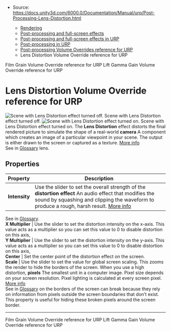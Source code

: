 * Source: https://docs.unity3d.com/6000.0/Documentation/Manual/urp/Post-Processing-Lens-Distortion.html

  * [Rendering](https://docs.unity3d.com/6000.0/Documentation/Manual/rendering-and-post-processing.html)
  * [Post-processing and full-screen effects](https://docs.unity3d.com/6000.0/Documentation/Manual/post-processing-and-full-screen-effects.html)
  * [Post-processing and full-screen effects in URP](https://docs.unity3d.com/6000.0/Documentation/Manual/urp/post-processing-and-full-screen-effects-urp.html)
  * [Post-processing in URP](https://docs.unity3d.com/6000.0/Documentation/Manual/urp/post-processing-in-urp.html)
  * [Post-processing Volume Overrides reference for URP](https://docs.unity3d.com/6000.0/Documentation/Manual/urp/EffectList.html)
  * Lens Distortion Volume Override reference for URP


[](https://docs.unity3d.com/6000.0/Documentation/Manual/urp/Post-Processing-Film-Grain.html)
Film Grain Volume Override reference for URP
[](https://docs.unity3d.com/6000.0/Documentation/Manual/urp/Post-Processing-Lift-Gamma-Gain.html)
Lift Gamma Gain Volume Override reference for URP
# Lens Distortion Volume Override reference for URP
![Scene with Lens Distortion effect turned off.](https://docs.unity3d.com/6000.0/Documentation/uploads/urp/post-proc/lens-distortion-off.png) Scene with Lens Distortion effect turned off. ![Scene with Lens Distortion effect turned on.](https://docs.unity3d.com/6000.0/Documentation/uploads/urp/post-proc/lens-distortion.png) Scene with Lens Distortion effect turned on.
The **Lens Distortion** effect distorts the final rendered picture to simulate the shape of a real-world **camera** A component which creates an image of a particular viewpoint in your scene. The output is either drawn to the screen or captured as a texture. [More info](https://docs.unity3d.com/6000.0/Documentation/Manual/CamerasOverview.html)  
See in [Glossary](https://docs.unity3d.com/6000.0/Documentation/Manual/Glossary.html#Camera) lens.
## Properties
**Property** | **Description**  
---|---  
**Intensity** | Use the slider to set the overall strength of the **distortion effect** An audio effect that modifies the sound by squashing and clipping the waveform to produce a rough, harsh result. [More info](https://docs.unity3d.com/6000.0/Documentation/Manual/class-AudioDistortionFilter.html)  
See in [Glossary](https://docs.unity3d.com/6000.0/Documentation/Manual/Glossary.html#DistortionEffect).  
**X Multiplier** | Use the slider to set the distortion intensity on the x-axis. This value acts as a multiplier so you can set this value to 0 to disable distortion on this axis,  
**Y Multiplier** | Use the slider to set the distortion intensity on the y-axis. This value acts as a multiplier so you can set this value to 0 to disable distortion on this axis,  
**Center** | Set the center point of the distortion effect on the screen.  
**Scale** | Use the slider to set the value for global screen scaling. This zooms the render to hide the borders of the screen. When you use a high distortion, **pixels** The smallest unit in a computer image. Pixel size depends on your screen resolution. Pixel lighting is calculated at every screen pixel. [More info](https://docs.unity3d.com/6000.0/Documentation/Manual/ShadowPerformance.html)  
See in [Glossary](https://docs.unity3d.com/6000.0/Documentation/Manual/Glossary.html#pixel) on the borders of the screen can break because they rely on information from pixels outside the screen boundaries that don’t exist. This property is useful for hiding these broken pixels around the screen border.  
* * *
[](https://docs.unity3d.com/6000.0/Documentation/Manual/urp/Post-Processing-Film-Grain.html)
Film Grain Volume Override reference for URP
[](https://docs.unity3d.com/6000.0/Documentation/Manual/urp/Post-Processing-Lift-Gamma-Gain.html)
Lift Gamma Gain Volume Override reference for URP
